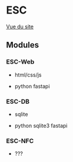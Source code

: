 # ESC
[Vue du site](https://jesuissurgithub.github.io/ESC/html/index.html)

## Modules

### ESC-Web
+ html/css/js
* python fastapi

### ESC-DB
+ sqlite
* python sqlite3 fastapi

### ESC-NFC
* ???